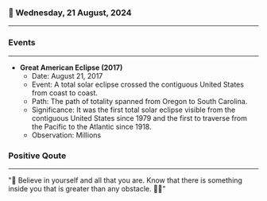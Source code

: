 ### 📅 Wednesday, 21 August, 2024
------
### Events
------
- **Great American Eclipse (2017)**
  - Date: August 21, 2017
  - Event: A total solar eclipse crossed the contiguous United States from coast to coast.
  - Path: The path of totality spanned from Oregon to South Carolina.
  - Significance: It was the first total solar eclipse visible from the contiguous United States since 1979 and the first to traverse from the Pacific to the Atlantic since 1918.
  - Observation: Millions
### Positive Qoute
------
"🌟 Believe in yourself and all that you are. Know that there is something inside you that is greater than any obstacle. 🚀💖"

